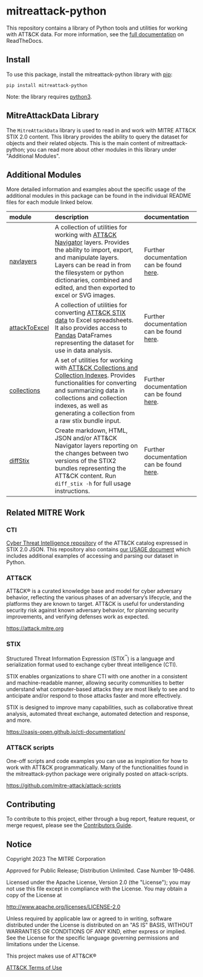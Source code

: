 # mitreattack-python

This repository contains a library of Python tools and utilities for working with ATT&CK data. For more information,
see the [full documentation](https://mitreattack-python.readthedocs.io/) on ReadTheDocs.

## Install

To use this package, install the mitreattack-python library with [pip](https://pip.pypa.io/en/stable/):

```shell
pip install mitreattack-python
```

Note: the library requires [python3](https://www.python.org/).

## MitreAttackData Library

The ``MitreAttackData`` library is used to read in and work with MITRE ATT&CK STIX 2.0 content. This library provides 
the ability to query the dataset for objects and their related objects. This is the main content of mitreattack-python;
you can read more about other modules in this library under "Additional Modules".

## Additional Modules

More detailed information and examples about the specific usage of the additional modules in this package can be found in the individual README files for each module linked below.

| module | description | documentation |
|:------------|:------------|:--------------|
| [navlayers](https://github.com/mitre-attack/mitreattack-python/tree/master/mitreattack/navlayers) | A collection of utilities for working with [ATT&CK Navigator](https://github.com/mitre-attack/attack-navigator) layers. Provides the ability to import, export, and manipulate layers. Layers can be read in from the filesystem or python dictionaries, combined and edited, and then exported to excel or SVG images. | Further documentation can be found [here](https://github.com/mitre-attack/mitreattack-python/blob/master/mitreattack/navlayers/README.md).|
| [attackToExcel](https://github.com/mitre-attack/mitreattack-python/tree/master/mitreattack/attackToExcel) | A collection of utilities for converting [ATT&CK STIX data](https://github.com/mitre/cti) to Excel spreadsheets. It also provides access to [Pandas](https://pandas.pydata.org/) DataFrames representing the dataset for use in data analysis. | Further documentation can be found [here](https://github.com/mitre-attack/mitreattack-python/blob/master/mitreattack/attackToExcel/README.md).|
| [collections](https://github.com/mitre-attack/mitreattack-python/tree/master/mitreattack/collections) | A set of utilities for working with [ATT&CK Collections and Collection Indexes](https://github.com/center-for-threat-informed-defense/attack-workbench-frontend/blob/master/docs/collections.md). Provides functionalities for converting and summarizing data in collections and collection indexes, as well as generating a collection from a raw stix bundle input. | Further documentation can be found [here](https://github.com/mitre-attack/mitreattack-python/blob/master/mitreattack/collections/README.md).|
| [diffStix](https://github.com/mitre-attack/mitreattack-python/tree/master/mitreattack/diffStix) | Create markdown, HTML, JSON and/or ATT&CK Navigator layers reporting on the changes between two versions of the STIX2 bundles representing the ATT&CK content. Run `diff_stix -h` for full usage instructions. | Further documentation can be found [here](https://github.com/mitre-attack/mitreattack-python/blob/master/mitreattack/diffStix/README.md).|


## Related MITRE Work

### CTI

[Cyber Threat Intelligence repository](https://github.com/mitre/cti) of the ATT&CK catalog expressed in STIX 2.0 JSON.
This repository also contains [our USAGE document](https://github.com/mitre/cti/blob/master/USAGE.md) which includes
additional examples of accessing and parsing our dataset in Python.

### ATT&CK

ATT&CK® is a curated knowledge base and model for cyber adversary behavior, reflecting the various phases of
an adversary’s lifecycle, and the platforms they are known to target.
ATT&CK is useful for understanding security risk against known adversary behavior,
for planning security improvements, and verifying defenses work as expected.

<https://attack.mitre.org>

### STIX

Structured Threat Information Expression (STIX<sup>™</sup>) is a language and serialization format used to exchange cyber threat intelligence (CTI).

STIX enables organizations to share CTI with one another in a consistent and machine-readable manner,
allowing security communities to better understand what computer-based attacks they are most likely to
see and to anticipate and/or respond to those attacks faster and more effectively.

STIX is designed to improve many capabilities, such as collaborative threat analysis, automated threat exchange, automated detection and response, and more.

<https://oasis-open.github.io/cti-documentation/>

### ATT&CK scripts

One-off scripts and code examples you can use as inspiration for how to work with ATT&CK programmatically. Many of the functionalities found in the mitreattack-python package were originally posted on attack-scripts.

<https://github.com/mitre-attack/attack-scripts>


## Contributing

To contribute to this project, either through a bug report, feature request, or merge request,
please see the [Contributors Guide](https://github.com/mitre-attack/mitreattack-python/blob/master/docs/CONTRIBUTING.md).

## Notice

Copyright 2023 The MITRE Corporation

Approved for Public Release; Distribution Unlimited. Case Number 19-0486.

Licensed under the Apache License, Version 2.0 (the "License");
you may not use this file except in compliance with the License.
You may obtain a copy of the License at

   <http://www.apache.org/licenses/LICENSE-2.0>

Unless required by applicable law or agreed to in writing, software
distributed under the License is distributed on an "AS IS" BASIS,
WITHOUT WARRANTIES OR CONDITIONS OF ANY KIND, either express or implied.
See the License for the specific language governing permissions and
limitations under the License.

This project makes use of ATT&CK®

[ATT&CK Terms of Use](https://attack.mitre.org/resources/terms-of-use/)
